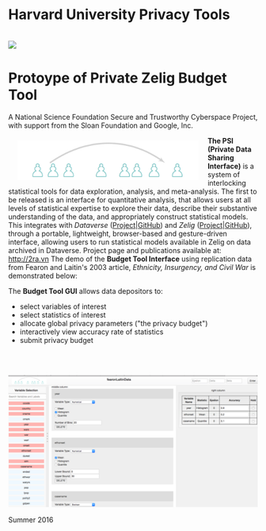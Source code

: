 
<h1>Harvard University Privacy Tools</h1>
<br>
<img src = "http://privacytools.seas.harvard.edu/files/os_shields/seas.png?m=1425310908">

# Protoype of Private Zelig Budget Tool

A National Science Foundation Secure and Trustworthy Cyberspace Project, with support from the Sloan Foundation and Google, Inc.

<a href="http://datascience.iq.harvard.edu/tworavens"><img src="TwoRavens/images/dpi2.png" align="left" height="80" vspace="8" hspace="18"></a> **The PSI (Private Data Sharing Interface)** is a system of interlocking statistical tools for data exploration, analysis, and meta-analysis.  The first to be released is an interface for quantitative analysis, that allows users at all levels of statistical expertise to explore their data, describe their substantive understanding of the data, and appropriately construct statistical models. This integrates with *Dataverse* ([Project](http://dataverse.org)|[GitHub](https://github.com/IQSS/dataverse)) and *Zelig* ([Project](http://zeligproject.org)|[GitHub](https://github.com/IQSS/Zelig)), through a portable, lightweight, browser-based and gesture-driven interface, allowing users to run statistical models available in Zelig on data archived in Dataverse.  Project page and publications available at: http://2ra.vn The demo of the **Budget Tool Interface** using replication data from Fearon and Laitin's 2003 article, *Ethnicity, Insurgency, and Civil War* is demonstrated below:  


The **Budget Tool GUI** allows data depositors to:
  * select variables of interest
  * select statistics of interest
  * allocate global privacy parameters ("the privacy budget")
  * interactively view accuracy rate of statistics
  * submit privacy budget

<br><br>

![Example Page](TwoRavens/images/budgetTool_screenshot_august2016.png)

Summer 2016

